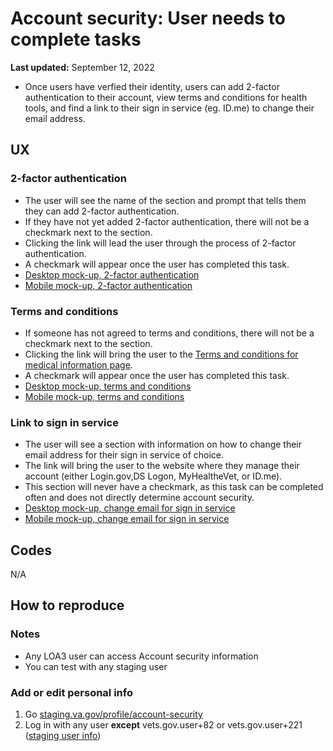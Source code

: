 # Account security: User needs to complete tasks
**Last updated:** September 12, 2022

- Once users have verfied their identity, users can add 2-factor authentication to their account, view terms and conditions for health tools, and find a link to their sign in service (eg. ID.me) to change their email address.

## UX
### 2-factor authentication
- The user will see the name of the section and prompt that tells them they can add 2-factor authentication.
- If they have not yet added 2-factor authentication, there will not be a checkmark next to the section. 
- Clicking the link will lead the user through the process of 2-factor authentication.
- A checkmark will appear once the user has completed this task. 
- [Desktop mock-up, 2-factor authentication](https://www.sketch.com/s/ebd4596f-0707-46cb-941e-247a808725cc/v/aWWp5P/a/3OYm1ew)
- [Mobile mock-up, 2-factor authentication]([https://www.sketch.com/s/ebd4596f-0707-46cb-941e-247a808725cc/a/eKL3852](https://www.sketch.com/s/ebd4596f-0707-46cb-941e-247a808725cc/a/4aAPxQJ))

### Terms and conditions
- If someone has not agreed to terms and conditions, there will not be a checkmark next to the section. 
- Clicking the link will bring the user to the [Terms and conditions for medical information page](https://staging.va.gov/health-care/medical-information-terms-conditions/).
- A checkmark will appear once the user has completed this task. 
- [Desktop mock-up, terms and conditions](https://www.sketch.com/s/ebd4596f-0707-46cb-941e-247a808725cc/v/aWWp5P/a/Gm030dY)
- [Mobile mock-up, terms and conditions](https://www.sketch.com/s/ebd4596f-0707-46cb-941e-247a808725cc/a/4aAPxQJ)

### Link to sign in service
- The user will see a section with information on how to change their email address for their sign in service of choice. 
- The link will bring the user to the website where they manage their account (either Login.gov,DS Logon, MyHealtheVet, or ID.me).
- This section will never have a checkmark, as this task can be completed often and does not directly determine account security. 
- [Desktop mock-up, change email for sign in service](https://www.sketch.com/s/ebd4596f-0707-46cb-941e-247a808725cc/v/aWWp5P/a/Gm030dY)
- [Mobile mock-up, change email for sign in service](https://www.sketch.com/s/ebd4596f-0707-46cb-941e-247a808725cc/a/OmJwWpv)

## Codes
N/A

## How to reproduce

### Notes
- Any LOA3 user can access Account security information
- You can test with any staging user

### Add or edit personal info
1. Go [staging.va.gov/profile/account-security](staging.va.gov/profile/account-security)
2. Log in with any user **except** vets.gov.user+82 or vets.gov.user+221 ([staging user info](https://github.com/department-of-veterans-affairs/va.gov-team-sensitive/blob/master/Administrative/vagov-users/mvi-staging-users.csv))
